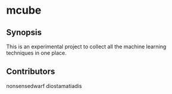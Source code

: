 # mcube

## Synopsis

This is an experimental project to collect all the machine learning techniques in one place.

## Contributors
nonsensedwarf
diostamatiadis
